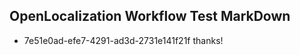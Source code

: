 ## OpenLocalization Workflow Test MarkDown
* 7e51e0ad-efe7-4291-ad3d-2731e141f21f 
thanks!<!--HONumber=Mar16_HO2-->
